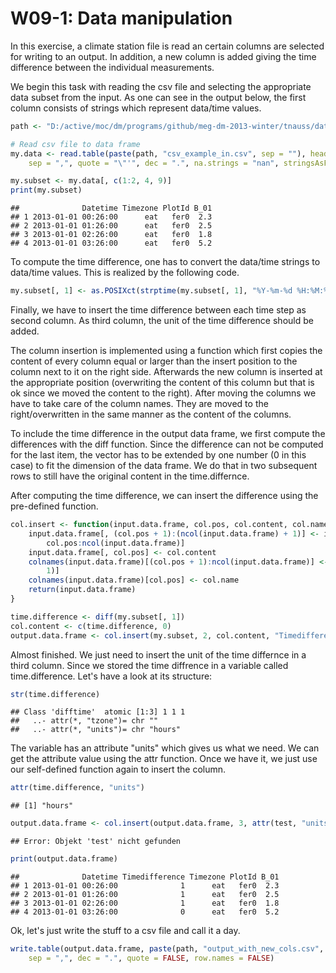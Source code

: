 W09-1: Data manipulation
========================================================
In this exercise, a climate station  file is read an certain columns are
selected for writing to an output. In addition, a new column is added giving
the time difference between the individual measurements.

We begin this task with reading the csv file and selecting the appropriate
data subset from the input. As one can see in the output below, the first
column consists of strings which represent data/time values.

```r
path <- "D:/active/moc/dm/programs/github/meg-dm-2013-winter/tnauss/data/"

# Read csv file to data frame
my.data <- read.table(paste(path, "csv_example_in.csv", sep = ""), header = TRUE, 
    sep = ",", quote = "\"'", dec = ".", na.strings = "nan", stringsAsFactors = FALSE)

my.subset <- my.data[, c(1:2, 4, 9)]
print(my.subset)
```

```
##              Datetime Timezone PlotId B_01
## 1 2013-01-01 00:26:00      eat   fer0  2.3
## 2 2013-01-01 01:26:00      eat   fer0  2.5
## 3 2013-01-01 02:26:00      eat   fer0  1.8
## 4 2013-01-01 03:26:00      eat   fer0  5.2
```

To compute the time difference, one has to convert the data/time strings to
data/time values. This is realized by the following code.

```r
my.subset[, 1] <- as.POSIXct(strptime(my.subset[, 1], "%Y-%m-%d %H:%M:%S"))
```

Finally, we have to insert the time difference between each time step as second
column. As third column, the unit of the time difference should be added.

The column insertion is implemented using a function which first copies the
content of every column equal or larger than the insert position to the column
next to it on the right side. Afterwards the new column is inserted at the
appropriate position (overwriting the content of this column but that is ok
since we moved the content to the right). After moving the columns we have
to take care of the column names. They are moved to the right/overwritten in
the same manner as the content of the columns.

To include the time difference in the output data frame, we first compute the
differences with the diff function. Since the difference can not be computed 
for the last item, the vector has to be extended by one number (0 in this case) 
to fit the dimension of the data frame. We do that in two subsequent rows to 
still have the original content in the time.differnce.

After computing the time difference, we can insert the difference using the 
pre-defined function. 

```r
col.insert <- function(input.data.frame, col.pos, col.content, col.name) {
    input.data.frame[, (col.pos + 1):(ncol(input.data.frame) + 1)] <- input.data.frame[, 
        col.pos:ncol(input.data.frame)]
    input.data.frame[, col.pos] <- col.content
    colnames(input.data.frame)[(col.pos + 1):ncol(input.data.frame)] <- colnames(input.data.frame)[col.pos:(ncol(input.data.frame) - 
        1)]
    colnames(input.data.frame)[col.pos] <- col.name
    return(input.data.frame)
}

time.difference <- diff(my.subset[, 1])
col.content <- c(time.difference, 0)
output.data.frame <- col.insert(my.subset, 2, col.content, "Timedifference")
```

Almost finished. We just need to insert the  unit of the
time differnce in a third column. Since we stored the time diffrence in a 
variable called time.difference. Let's have a look at its structure:

```r
str(time.difference)
```

```
## Class 'difftime'  atomic [1:3] 1 1 1
##   ..- attr(*, "tzone")= chr ""
##   ..- attr(*, "units")= chr "hours"
```

The variable has an attribute "units" which gives us what we need. We can get
the attribute value using the attr function. Once we have it, we just use our
self-defined function again to insert the column.

```r
attr(time.difference, "units")
```

```
## [1] "hours"
```

```r
output.data.frame <- col.insert(output.data.frame, 3, attr(test, "units"), "TDUnit")
```

```
## Error: Objekt 'test' nicht gefunden
```

```r
print(output.data.frame)
```

```
##              Datetime Timedifference Timezone PlotId B_01
## 1 2013-01-01 00:26:00              1      eat   fer0  2.3
## 2 2013-01-01 01:26:00              1      eat   fer0  2.5
## 3 2013-01-01 02:26:00              1      eat   fer0  1.8
## 4 2013-01-01 03:26:00              0      eat   fer0  5.2
```

Ok, let's just write the stuff to a csv file and call it a day.

```r
write.table(output.data.frame, paste(path, "output_with_new_cols.csv", sep = ""), 
    sep = ",", dec = ".", quote = FALSE, row.names = FALSE)
```

